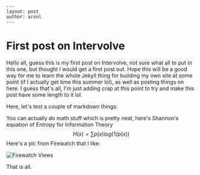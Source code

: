 ```
---
layout: post
author: arsnl
---
```

# First post on Intervolve

Hello all, guess this is my first post on Intervolve, not sure what all to put in this one, but thought I would get a first post out. Hope this will be a good way for me to learn the whole Jekyll thing for building my own site at some point (if I actually get time this summer lol), as well as posting things on here. I guess that's all, I'm just adding crap at this point to try and make this post have some length to it lol.

Here, let's test a couple of markdown things:

You can actually do math stuff which is pretty neat, here's Shannon's equation of Entropy for Information Theory 
$$
H(x)=\sum p(x)log(1/p(x))
$$
Here's a pic from Firewatch that I like:

![Firewatch Views](/intervolve.org/intervolve.org/blogs/arsnl/assets/images/fwmix.jpeg)

That is all.

